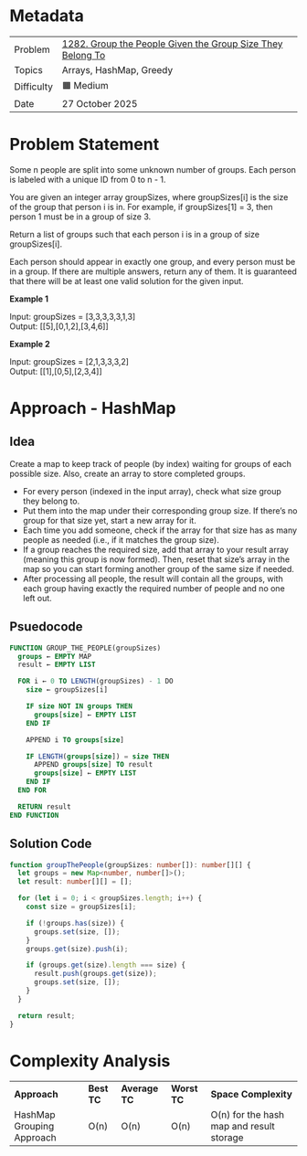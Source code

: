 # Metadata

<table>
  <tr>
   <td>Problem
   </td>
   <td><a href="https://leetcode.com/problems/group-the-people-given-the-group-size-they-belong-to/">1282. Group the People Given the Group Size They Belong To</a>
   </td>
  </tr>
  <tr>
   <td>Topics
   </td>
   <td>Arrays, HashMap, Greedy
   </td>
  </tr>
  <tr>
   <td>Difficulty
   </td>
   <td>🟧 Medium
   </td>
  </tr>
  <tr>
   <td>Date
   </td>
   <td>27 October 2025
   </td>
  </tr>
</table>

# Problem Statement

Some n people are split into some unknown number of groups. Each person is labeled with a unique ID from 0 to n - 1.

You are given an integer array groupSizes, where groupSizes[i] is the size of the group that person i is in. For example, if groupSizes[1] = 3, then person 1 must be in a group of size 3.

Return a list of groups such that each person i is in a group of size groupSizes[i].

Each person should appear in exactly one group, and every person must be in a group. If there are multiple answers, return any of them. It is guaranteed that there will be at least one valid solution for the given input.

**Example 1**

Input: groupSizes = [3,3,3,3,3,1,3] \
Output: [[5],[0,1,2],[3,4,6]]

**Example 2**

Input: groupSizes = [2,1,3,3,3,2] \
Output: [[1],[0,5],[2,3,4]]

# Approach - HashMap

## Idea

Create a map to keep track of people (by index) waiting for groups of each possible size. Also, create an array to store completed groups.

- For every person (indexed in the input array), check what size group they belong to.
- Put them into the map under their corresponding group size. If there’s no group for that size yet, start a new array for it.
- Each time you add someone, check if the array for that size has as many people as needed (i.e., if it matches the group size).
- If a group reaches the required size, add that array to your result array (meaning this group is now formed). Then, reset that size’s array in the map so you can start forming another group of the same size if needed.
- After processing all people, the result will contain all the groups, with each group having exactly the required number of people and no one left out.

## Psuedocode

```sql
FUNCTION GROUP_THE_PEOPLE(groupSizes)
  groups ← EMPTY MAP
  result ← EMPTY LIST

  FOR i ← 0 TO LENGTH(groupSizes) - 1 DO
    size ← groupSizes[i]

    IF size NOT IN groups THEN
      groups[size] ← EMPTY LIST
    END IF

    APPEND i TO groups[size]

    IF LENGTH(groups[size]) = size THEN
      APPEND groups[size] TO result
      groups[size] ← EMPTY LIST
    END IF
  END FOR

  RETURN result
END FUNCTION
```

## Solution Code

```ts
function groupThePeople(groupSizes: number[]): number[][] {
  let groups = new Map<number, number[]>();
  let result: number[][] = [];

  for (let i = 0; i < groupSizes.length; i++) {
    const size = groupSizes[i];

    if (!groups.has(size)) {
      groups.set(size, []);
    }
    groups.get(size).push(i);

    if (groups.get(size).length === size) {
      result.push(groups.get(size));
      groups.set(size, []);
    }
  }

  return result;
}
```

# Complexity Analysis

<table>
  <tr>
   <td><strong>Approach</strong>
   </td>
   <td><strong>Best TC</strong>
   </td>
   <td><strong>Average TC</strong>
   </td>
   <td><strong>Worst TC</strong>
   </td>
   <td><strong>Space Complexity</strong>
   </td>
  </tr>
  <tr>
   <td>HashMap Grouping Approach
   </td>
   <td>O(n)
   </td>
   <td>O(n)
   </td>
   <td>O(n)
   </td>
   <td>O(n) for the hash map and result storage
   </td>
  </tr>
</table>
